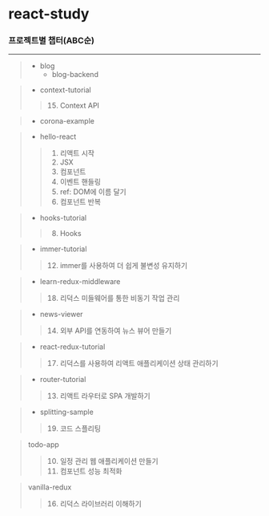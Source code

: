 # react-study

### 프로젝트별 챕터(ABC순)
---

> + blog
>   + blog-backend

> + context-tutorial
>> 15. Context API

> + corona-example

> + hello-react
>> 1. 리액트 시작
>> 2. JSX
>> 3. 컴포넌트
>> 4. 이벤트 핸들링
>> 5. ref: DOM에 이름 달기
>> 6. 컴포넌트 반복

> + hooks-tutorial
>> 8. Hooks

> + immer-tutorial
>> 12. immer를 사용하여 더 쉽게 불변성 유지하기

> + learn-redux-middleware
>> 18. 리덕스 미들웨어를 통한 비동기 작업 관리

> + news-viewer
>> 14. 외부 API를 연동하여 뉴스 뷰어 만들기


> + react-redux-tutorial
>> 17. 리덕스를 사용하여 리액트 애플리케이션 상태 관리하기


> + router-tutorial
>> 13. 리액트 라우터로 SPA 개발하기


> + splitting-sample
>> 19. 코드 스플리팅

> todo-app
>> 10. 일정 관리 웹 애플리케이션 만들기
>> 11. 컴포넌트 성능 최적화

> vanilla-redux
>> 16. 리덕스 라이브러리 이해하기
